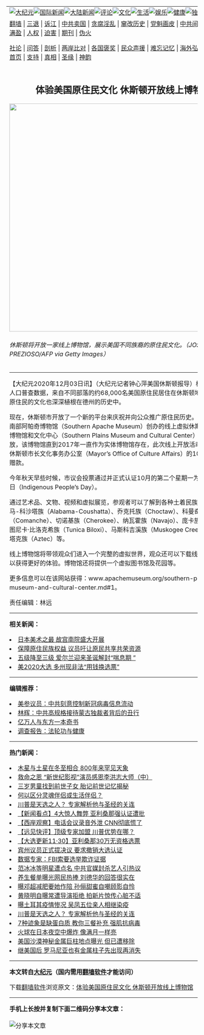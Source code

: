 <a name="1" id="1" target="_blank"></a><span id="1"></span>
<table align=center border="0"><tr><td colspan="2" VALIGN=TOP><a href="https://github.com/cdjmhq323/djy/blob/master/gb/nsc413.md#1"><img src="https://raw.githubusercontent.com/cdjmhq323/www/master/t/djy/1.jpg" title="大纪元"></a><a href="https://github.com/cdjmhq323/djy/blob/master/gb/n24hr.md#1"><img src="https://raw.githubusercontent.com/cdjmhq323/www/master/t/djy/3.jpg" title="国际新闻"></a><a href="https://github.com/cdjmhq323/djy/blob/master/gb/nsc413.md#1"><img src="https://raw.githubusercontent.com/cdjmhq323/www/master/t/djy/4.jpg" title="大陆新闻"></a><a href="https://github.com/cdjmhq323/djy/blob/master/gb/news392.md#1"><img src="https://raw.githubusercontent.com/cdjmhq323/www/master/t/djy/5.jpg" title="评论"></a><a href="https://github.com/cdjmhq323/djy/blob/master/gb/news2007.md#1"><img src="https://raw.githubusercontent.com/cdjmhq323/www/master/t/djy/6.jpg" title="文化"></a><a href="https://github.com/cdjmhq323/djy/blob/master/gb/news2008.md#1"><img src="https://raw.githubusercontent.com/cdjmhq323/www/master/t/djy/7.jpg" title="生活"></a><a href="https://github.com/cdjmhq323/djy/blob/master/gb/ncyule.md#1"><img src="https://raw.githubusercontent.com/cdjmhq323/www/master/t/djy/8.jpg" title="娱乐"></a><a href="https://github.com/cdjmhq323/djy/blob/master/gb/nsc1002.md#1"><img src="https://raw.githubusercontent.com/cdjmhq323/www/master/t/djy/9.jpg" title="健康"><a href="https://github.com/cdjmhq323/djy/blob/master/gb/nf6092.md#1"><img src="https://raw.githubusercontent.com/cdjmhq323/www/master/t/djy/10a.jpg" title="独家"></a><a href="https://github.com/cdjmhq323/djy/blob/master/gb/nf4514.md#1"><img src="https://raw.githubusercontent.com/cdjmhq323/www/master/t/djy/12a.jpg" title="头条"></a></td></tr>
<tr><td colspan="2" VALIGN=TOP><a target="_blank" href="https://github.com/cdjmhq323/www/blob/master/README.md?zsrh#1">翻墙</a> | <a target="_blank" href="https://github.com/cdjmhq323/djy/blob/master/gb/nf5657.md#1">三退</a> | <a target="_blank" href="https://github.com/cdjmhq323/djy/blob/master/gb/nf6124.md#1">诉江</a> | <a target="_blank" href="https://github.com/cdjmhq323/djy/blob/master/gb/nf1176117.md#1">中共卖国</a> | <a target="_blank" href="https://github.com/cdjmhq323/djy/blob/master/gb/nf5773.md#1">贪腐淫乱</a> | <a target="_blank" href="https://github.com/cdjmhq323/djy/blob/master/gb/nf1176115.md#1">窜改历史</a> | <a target="_blank" href="https://github.com/cdjmhq323/djy/blob/master/gb/nf1176107.md#1">党魁画皮</a> | <a target="_blank" href="https://github.com/cdjmhq323/djy/blob/master/gb/nf1320400.md#1">中共间谍</a> | <a target="_blank" href="https://github.com/cdjmhq323/djy/blob/master/gb/nf1176114.md#1">破坏传统</a> | <a target="_blank" href="https://github.com/cdjmhq323/ntdtv/blob/master/gb/prog447_1.md#1">恶贯满盈</a> | <a target="_blank" href="https://github.com/cdjmhq323/djy/blob/master/gb/ncid278.md#1">人权</a> | <a target="_blank" href="https://github.com/cdjmhq323/djy/blob/master/gb/nf1176111.md#1">迫害</a> | <a target="_blank" href="https://gitlab.com/szzdlab/mh-qikan/blob/master/README.md#1">期刊</a> | <a target="_blank" href="https://github.com/cdjmhq323/djy/blob/master/gb/nf5562.md#1">伪火</a></p><p><a target="_blank" href="https://github.com/cdjmhq323/djy/blob/master/gb/9p.md#1">社论</a> | <a target="_blank" href="https://github.com/cdjmhq323/djy/blob/master/gb/nf4378.md#1">问答</a> | <a target="_blank" href="https://github.com/cdjmhq323/djy/blob/master/gb/nf5792.md#1">剖析</a> | <a target="_blank" href="https://github.com/cdjmhq323/djy/blob/master/gb/nf5735.md#1">两岸比对</a> | <a target="_blank" href="https://github.com/cdjmhq323/djy/blob/master/gb/nf6119.md#1">各国褒奖</a> | <a target="_blank" href="https://github.com/cdjmhq323/djy/blob/master/gb/nf6120.md#1">民众声援</a> | <a target="_blank" href="https://github.com/cdjmhq323/djy/blob/master/gb/nf1188594.md#1">难忘记忆</a> | <a target="_blank" href="https://github.com/cdjmhq323/djy/blob/master/gb/nf3180.md#1">海外弘传</a> | <a target="_blank" href="https://github.com/cdjmhq323/djy/blob/master/gb/nf5410.md#1">万人上访</a> | <a target="_blank" href="https://github.com/cdjmhq323/www/blob/master/README.md?zsrh#1">平台首页</a> | <a target="_blank" href="https://github.com/cdjmhq323/djy/blob/master/gb/nf4386.md#1">支持</a> | <a target="_blank" href="https://github.com/cdjmhq323/djy/blob/master/gb/nf4389.md#1">真相</a> | <a target="_blank" href="https://github.com/cdjmhq323/djy/blob/master/gb/nf5790.md#1">圣缘</a> | <a target="_blank" href="https://github.com/cdjmhq323/djy/blob/master/gb/nf4786.md#1">神韵</a></td></tr>
<tr><td VALIGN=TOP width="626"><h2 align=center>体验美国原住民文化 休斯顿开放线上博物馆</h2>
<img width="600" src="https://i.epochtimes.com/assets/uploads/2020/12/GettyImages-1146326108-600x400.jpg" />
<h6>休斯顿将开放一家线上博物馆，展示美国不同族裔的原住民文化。（JOSEPH PREZIOSO/AFP via Getty Images）
</h6>
<hr>
	<p>【大纪元2020年12月03日讯】（大纪元记者钟心萍美国<ahref="https://github.com/cdjmhq323/djy/blob/master/gb/tag/%E4%BC%91%E6%96%AF%E9%A1%BF.md#1">休斯顿</a>报导）根据2010年的人口普查数据，来自不同部落的约68,000名<ahref="https://github.com/cdjmhq323/djy/blob/master/gb/tag/%E7%BE%8E%E5%9B%BD%E5%8E%9F%E4%BD%8F%E6%B0%91.md#1">美国原住民</a>居住在<ahref="https://github.com/cdjmhq323/djy/blob/master/gb/tag/%E4%BC%91%E6%96%AF%E9%A1%BF.md#1">休斯顿</a>地区，而美国原住民的文化也深深植根在德州的历史中。</p>
<p>现在，休斯顿市开放了一个新的平台来庆祝并向公众推广原住民历史。由非营利组织南部阿帕奇<ahref="https://github.com/cdjmhq323/djy/blob/master/gb/tag/%E5%8D%9A%E7%89%A9%E9%A6%86.md#1">博物馆</a>（Southern Apache Museum）创办的线上虚拟休斯顿南部平原博物馆和文化中心（Southern Plains Museum and Cultural Center）将向公众开放，该博物馆直到2017年一直作为实体博物馆存在，此次线上开放活动获得了来自休斯顿市长文化事务办公室（Mayor’s Office of Culture Affairs）的10,000美元的赠款。</p>
<p>今年秋天早些时候，市议会投票通过并正式认证10月的第二个星期一为休斯顿原住民日（Indigenous People’s Day）。</p>
<p>通过艺术品、文物、视频和虚拟展览，参观者可以了解到各种土着民族，包括阿拉巴马-科沙塔族（Alabama-Coushatta）、乔克托族（Choctaw）、科曼奇族（Comanche）、切诺基族（Cherokee）、纳瓦霍族（Navajo）、庞卡族（Ponca）、图尼卡·比洛克希族（Tunica Biloxi）、马斯科吉溪族（Muskogee Creek）以及阿兹塔克族（Aztec）等。</p>
<p>线上<ahref="https://github.com/cdjmhq323/djy/blob/master/gb/tag/%E5%8D%9A%E7%89%A9%E9%A6%86.md#1">博物馆</a>将带领观众们进入一个完整的虚拟世界，观众还可以下载线上应用程序，以获得更好的体验。博物馆还将提供一个虚拟图书馆及花园等。</p>
<p>更多信息可以在该网站获得：<ahref="http://www.apachemuseum.org/southern-plains-museum-and-cultural-center.md#1">www.apachemuseum.org/southern-plains-museum-and-cultural-center.md#1</a>。</p>
<p>责任编辑：林远</p>
	
<hr>


<strong>相关新闻：</strong>
<li><a href="https://github.com/cdjmhq323/djy/blob/master/gb/16/12/12/n8585098.md#1">日本美术之最  故宫南院盛大开展</a></li>
<li><a href="https://github.com/cdjmhq323/djy/blob/master/gb/16/12/15/n8595310.md#1">保障原住民族权益 议员吁让原民共享共荣资源</a></li>
<li><a href="https://github.com/cdjmhq323/djy/blob/master/gb/20/12/1/n12588255.md#1">五级降至三级 爱尔兰迎来圣诞解封“喘息期 ”</a></li>
<li><a href="https://github.com/cdjmhq323/djy/blob/master/gb/20/12/1/n12588629.md#1">美2020大选 多州现非法“用钱换选票”</a></li>
<hr>


<strong>编辑推荐：</strong>
<li><a href="https://github.com/onzhi266/djy/blob/master/gb/20/2/22/n11887949.md#1">美参议员：中共刻意控制新冠病毒信息流动</a></li>
<li><a href="https://github.com/tsiac2612/djy/blob/master/gb/19/4/30/n11225005.md#1" target="_blank">林辉：中共高规格接待蒙古独裁者背后的丑行</a></li><li><a href="https://github.com/cdjmhq323/djy/blob/master/gb/17/5/26/n9191512.md?dfh#1" target="_blank">亿万人与东方一本奇书</a></li><li><a href="https://github.com/tsiac2612/djy/blob/master/gb/8/9/15/n2263295.md#1" target="_blank">调查报告：法轮功与健康</a></li>
<hr>

<strong>热门新闻：</strong>
<li><a href="https://github.com/cdjmhq323/djy/blob/master/gb/20/11/26/n12576644.md#1">木星与土星在冬至相合 800年来罕见天象</a></li>
<li><a href="https://github.com/cdjmhq323/djy/blob/master/gb/20/11/25/n12575381.md#1">救命之恩 “新世纪影视”演员感恩李洪志大师（中）</a></li>
<li><a href="https://github.com/cdjmhq323/djy/blob/master/gb/20/11/2/n12519137.md#1">三岁男童找到前世子女  胎记前世记忆揭秘</a></li>
<li><a href="https://github.com/cdjmhq323/djy/blob/master/gb/20/7/13/n12253402.md#1">何以区分灵魂伴侣或生活伴侣？</a></li>
<li><a href="https://github.com/cdjmhq323/djy/blob/master/gb/20/11/30/n12585066.md#1">川普是天选之人？ 专家解析他与圣经的关连</a></li>
<li><a href="https://github.com/cdjmhq323/djy/blob/master/gb/20/12/1/n12588926.md#1">【新闻看点】4大惊人舞弊 亚利桑那强认证遭批</a></li>
<li><a href="https://github.com/cdjmhq323/djy/blob/master/gb/20/12/2/n12589769.md#1">【西岸观察】电话会议录音外泄 CNN彻底慌了</a></li>
<li><a href="https://github.com/cdjmhq323/djy/blob/master/gb/20/12/1/n12589095.md#1">【远见快评】顶级专家加盟 川普优势在哪？</a></li>
<li><a href="https://github.com/cdjmhq323/djy/blob/master/gb/20/11/30/n12585111.md#1">【大选更新11·30】亚利桑那30万无资格选票</a></li>
<li><a href="https://github.com/cdjmhq323/djy/blob/master/gb/20/11/30/n12586484.md#1">宾州议员正式提决议 要求撤销大选认证</a></li>
<li><a href="https://github.com/cdjmhq323/djy/blob/master/gb/20/11/29/n12583893.md#1">数据专家：FBI索要选举欺诈证据</a></li>
<li><a href="https://github.com/cdjmhq323/djy/blob/master/gb/20/11/29/n12583941.md#1">范冰冰等明星遭点名 中共官媒封杀艺人引热议</a></li>
<li><a href="https://github.com/cdjmhq323/djy/blob/master/gb/20/11/30/n12586369.md#1">养生餐单曝光网民热捧 刘德华的回答很实在</a></li>
<li><a href="https://github.com/cdjmhq323/djy/blob/master/gb/20/11/29/n12583592.md#1">曝邓超减肥要她作陪 孙俪甜蜜自嘲顾影自怜</a></li>
<li><a href="https://github.com/cdjmhq323/djy/blob/master/gb/20/11/30/n12586006.md#1">黄晓明自曝常遭导演拒绝 拍新片惊传心脏不适</a></li>
<li><a href="https://github.com/cdjmhq323/djy/blob/master/gb/20/12/1/n12588766.md#1">曝土耳其疫情惨况 吴凤五位亲人相继染疫</a></li>
<li><a href="https://github.com/cdjmhq323/djy/blob/master/gb/20/11/30/n12585066.md#1">川普是天选之人？ 专家解析他与圣经的关连</a></li>
<li><a href="https://github.com/cdjmhq323/djy/blob/master/gb/20/11/30/n12586020.md#1">7种迹象是缺蛋白质 教你三餐补充 强肌抗病毒</a></li>
<li><a href="https://github.com/cdjmhq323/djy/blob/master/gb/20/11/30/n12584820.md#1">火球在日本夜空中爆炸 像满月一样亮</a></li>
<li><a href="https://github.com/cdjmhq323/djy/blob/master/gb/20/11/30/n12584377.md#1">美国沙漠神秘金属巨柱地点曝光 但已遭移除</a></li>
<li><a href="https://github.com/cdjmhq323/djy/blob/master/gb/20/12/2/n12589559.md#1">继美国后 罗马尼亚也有金属柱子先出现再消失</a></li>
<hr>

<strong>本文转自<a href="https://www.epochtimes.com">大纪元</a>（国内需用<a href="https://github.com/cdjmhq323/www/blob/master/README.md#8">翻墙软件</a>才能访问）</strong><p>下载<a href="https://github.com/cdjmhq323/www/blob/master/README.md#8">翻墙软件</a>浏览原文：<a href="https://www.epochtimes.com/gb/20/12/2/n12591774.htm">体验美国原住民文化 休斯顿开放线上博物馆</a></p><hr>

<strong>手机上长按并复制下面二维码分享本文章：</strong><br><br><img src="https://chart.apis.google.com/chart?cht=qr&chs=240x240&choe=UTF-8&chld=M|2&chl=https://github.com/cdjmhq323/djy/blob/master/gb/20/12/2/n12591774.md%231" title="分享本文章"></td><td VALIGN=TOP><a href="https://github.com/cdjmhq323/djy/blob/master/gb/16/1/21/n4622075.md?dfh#1" target="_blank"><img src="https://raw.githubusercontent.com/cdjmhq323/djy/master/gb/300/wei-f1.jpg" title="中共的伪火骗局"  alt="中共的伪火骗局"></a><br><a href="https://github.com/cdjmhq323/www/blob/master/README.md?dfh#9" target="_blank"><img src="https://raw.githubusercontent.com/cdjmhq323/djy/master/gb/300/yong-h.jpg" title="永恒的见证"  alt="永恒的见证"></a><br><a href="https://github.com/cdjmhq323/djy/blob/master/gb/13/9/29/n3974789.md?dfh#1" target="_blank"><img src="https://raw.githubusercontent.com/cdjmhq323/djy/master/gb/300/shang-lnz.jpg" title="善良女子被中共投男牢"  alt="善良女子被中共投男牢"></a><br><a href="https://github.com/cdjmhq323/djy/blob/master/gb/16/3/16/n4663449.md?dfh#1" target="_blank"><img src="https://raw.githubusercontent.com/cdjmhq323/djy/master/gb/300/huo-z3.jpg" title="警卫目击活摘器官"  alt="警卫目击活摘器官"></a><br><a href="https://github.com/cdjmhq323/djy/blob/master/gb/16/8/7/n8177641.md?dfh#1" target="_blank"><img src="https://raw.githubusercontent.com/cdjmhq323/djy/master/gb/300/huo-z4.jpg" title="证人描述活摘恐怖"  alt="证人描述活摘恐怖"></a><br><a href="https://github.com/cdjmhq323/djy/blob/master/gb/10/4/19/n2881569.md?dfh#1" target="_blank"><img src="https://raw.githubusercontent.com/cdjmhq323/djy/master/gb/300/huo-z1.jpg" title="揭开活摘器官黑幕"  alt="揭开活摘器官黑幕"></a><br><a href="https://github.com/cdjmhq323/djy/blob/master/gb/10/11/7/n3077476.md?dfh#1" target="_blank"><img src="https://raw.githubusercontent.com/cdjmhq323/djy/master/gb/300/ma-ks.jpg" title="马克思的成魔之路"  alt="马克思的成魔之路"></a><br><a href="https://github.com/cdjmhq323/djy/blob/master/gb/14/6/9/n4173977.md?dfh#1" target="_blank"><img src="https://raw.githubusercontent.com/cdjmhq323/djy/master/gb/300/chang-zs.jpg" title="藏字石 蕴天机"  alt="藏字石 蕴天机"></a><br><a href="https://github.com/cdjmhq323/djy/blob/master/gb/18/5/10/n10381511.md?dfh#1" target="_blank"><img src="https://raw.githubusercontent.com/cdjmhq323/djy/master/gb/300/st1.jpg" title="关注3亿人三退"  alt="关注3亿人三退"></a><br><a href="https://github.com/cdjmhq323/djy/blob/master/gb/18/3/21/n10237682.md?dfh#1" target="_blank"><img src="https://raw.githubusercontent.com/cdjmhq323/djy/master/gb/300/jie-t.jpg" title="解体中共复兴中华"  alt="解体中共复兴中华"></a><br><a href="https://github.com/cdjmhq323/djy/blob/master/gb/9/2/9/n2422991.md?dfh#1" target="_blank"><img src="https://raw.githubusercontent.com/cdjmhq323/djy/master/gb/300/gao-zs.jpg" title="中共迫害良心律师"  alt="中共迫害良心律师"></a><br><a href="https://github.com/cdjmhq323/djy/blob/master/gb/18/12/9/n10900044.md?dfh#1" target="_blank"><img src="https://raw.githubusercontent.com/cdjmhq323/djy/master/gb/300/sj1.jpg" title="303万人举报江泽民"  alt="303万人举报江泽民"></a><br><a href="https://github.com/cdjmhq323/djy/blob/master/gb/18/8/28/n10672014.md?dfh#1" target="_blank"><img src="https://raw.githubusercontent.com/cdjmhq323/djy/master/gb/300/sj2.jpg" title="这些官员为何起诉江泽民"  alt="这些官员为何起诉江泽民"></a><br><a href="https://github.com/cdjmhq323/djy/blob/master/gb/8/12/18/n2367165.md?dfh#1" target="_blank"><img src="https://raw.githubusercontent.com/cdjmhq323/djy/master/gb/300/liangan.jpg" title="海峡两岸的强烈对比"  alt="海峡两岸的强烈对比"></a><br><a href="https://github.com/cdjmhq323/djy/blob/master/gb/15/12/10/n4593139.md?dfh#1" target="_blank"><img src="https://raw.githubusercontent.com/cdjmhq323/djy/master/gb/300/jia-ndzl.jpg" title="加拿大总理的贺信"  alt="加拿大总理的贺信"></a><br><a href="https://github.com/cdjmhq323/djy/blob/master/gb/11/6/17/n3289382.md?dfh#1" target="_blank"><img src="https://raw.githubusercontent.com/cdjmhq323/djy/master/gb/300/xiao-wd.jpg" title="探寻真相兼听则明"  alt="探寻真相兼听则明"></a><br><a href="https://github.com/cdjmhq323/djy/blob/master/gb/18/10/27/n10812623.md?dfh#1" target="_blank"><img src="https://raw.githubusercontent.com/cdjmhq323/djy/master/gb/300/yindu.jpg" title="印度媒体报道东方"  alt="印度媒体报道东方"></a><br><a href="https://github.com/cdjmhq323/djy/blob/master/gb/18/6/9/n10469652.md?dfh#1" target="_blank"><img src="https://raw.githubusercontent.com/cdjmhq323/djy/master/gb/300/xie-j.jpg" title="不一样的海外校园"  alt="不一样的海外校园"></a><br><a href="https://github.com/cdjmhq323/djy/blob/master/gb/7/4/5/n1669415.md?dfh#1" target="_blank"><img src="https://raw.githubusercontent.com/cdjmhq323/djy/master/gb/300/li-up.jpg" title="从大师到徒弟的传奇"  alt="从大师到徒弟的传奇"></a><br><a href="https://github.com/cdjmhq323/djy/blob/master/gb/17/5/26/n9191512.md?dfh#1" target="_blank"><img src="https://raw.githubusercontent.com/cdjmhq323/djy/master/gb/300/zfl2.jpg" title="亿万人与东方一本奇书"  alt="亿万人与东方一本奇书"></a><br><a href="https://github.com/cdjmhq323/djy/blob/master/gb/13/11/27/n4020290.md?dfh#1" target="_blank"><img src="https://raw.githubusercontent.com/cdjmhq323/djy/master/gb/300/zhen-h.jpg" title="大陆见不到的震撼场面"  alt="大陆见不到的震撼场面"></a><br><a href="https://github.com/cdjmhq323/djy/blob/master/gb/15/7/17/n4482910.md?dfh#1" target="_blank"><img src="https://raw.githubusercontent.com/cdjmhq323/djy/master/gb/300/dalu-sk.jpg" title="人心向善 大陆当初盛况"  alt="人心向善 大陆当初盛况"></a><br><a href="https://github.com/cdjmhq323/djy/blob/master/gb/19/1/5/n10955468.md?dfh#1" target="_blank"><img src="https://raw.githubusercontent.com/cdjmhq323/djy/master/gb/300/zfl1.jpg" title="追寻真理 这书讲什么"  alt="追寻真理 这书讲什么"></a><br><a href="https://github.com/cdjmhq323/www/blob/master/README.md?dfh#1" target="_blank"><img src="https://raw.githubusercontent.com/cdjmhq323/djy/master/gb/300/fq1.jpg" title="下载免费翻墙软件"  alt="下载免费翻墙软件"></a><br></td></tr></table>
